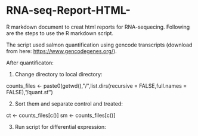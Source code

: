 # RNA-seq-Report-HTML-
R markdown document to creat html reports for RNA-sequecing. 
Following are the steps to use the R markdown script.

The script used salmon quantification using gencode transcripts (download from here: https://www.gencodegenes.org/). 

After quantificaton:


1. Change directory to local directory:

counts_files <- paste0(getwd(),"/",list.dirs(recursive = FALSE,full.names = FALSE),”/quant.sf”)

2. Sort them and separate control and treated:

 ct <- counts_files[c()] 
 sm <- counts_files[c()]

3. Run script for differential expression:
